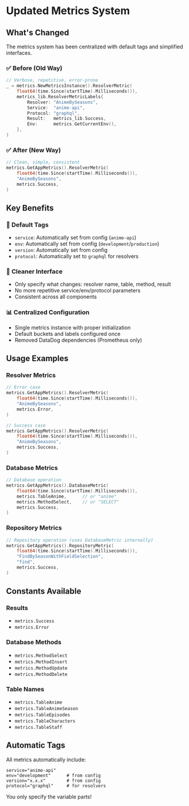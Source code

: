 # Updated Metrics System

## What's Changed

The metrics system has been centralized with default tags and simplified interfaces.

### ✅ Before (Old Way)
```go
// Verbose, repetitive, error-prone
_ = metrics.NewMetricsInstance().ResolverMetric(
    float64(time.Since(startTime).Milliseconds()),
    metrics_lib.ResolverMetricLabels{
        Resolver: "AnimeBySeasons",
        Service:  "anime-api",
        Protocol: "graphql",
        Result:   metrics_lib.Success,
        Env:      metrics.GetCurrentEnv(),
    },
)
```

### ✅ After (New Way)
```go
// Clean, simple, consistent
metrics.GetAppMetrics().ResolverMetric(
    float64(time.Since(startTime).Milliseconds()),
    "AnimeBySeasons",
    metrics.Success,
)
```

## Key Benefits

### 🎯 **Default Tags**
- `service`: Automatically set from config (`anime-api`)
- `env`: Automatically set from config (`development`/`production`)
- `version`: Automatically set from config
- `protocol`: Automatically set to `graphql` for resolvers

### 🧹 **Cleaner Interface**
- Only specify what changes: resolver name, table, method, result
- No more repetitive service/env/protocol parameters
- Consistent across all components

### 📊 **Centralized Configuration**
- Single metrics instance with proper initialization
- Default buckets and labels configured once
- Removed DataDog dependencies (Prometheus only)

## Usage Examples

### Resolver Metrics
```go
// Error case
metrics.GetAppMetrics().ResolverMetric(
    float64(time.Since(startTime).Milliseconds()),
    "AnimeBySeasons",
    metrics.Error,
)

// Success case
metrics.GetAppMetrics().ResolverMetric(
    float64(time.Since(startTime).Milliseconds()),
    "AnimeBySeasons",
    metrics.Success,
)
```

### Database Metrics
```go
// Database operation
metrics.GetAppMetrics().DatabaseMetric(
    float64(time.Since(startTime).Milliseconds()),
    metrics.TableAnime,      // or "anime"
    metrics.MethodSelect,    // or "SELECT"
    metrics.Success,
)
```

### Repository Metrics
```go
// Repository operation (uses DatabaseMetric internally)
metrics.GetAppMetrics().RepositoryMetric(
    float64(time.Since(startTime).Milliseconds()),
    "FindBySeasonWithFieldSelection",
    "find",
    metrics.Success,
)
```

## Constants Available

### Results
- `metrics.Success`
- `metrics.Error`

### Database Methods
- `metrics.MethodSelect`
- `metrics.MethodInsert`
- `metrics.MethodUpdate`
- `metrics.MethodDelete`

### Table Names
- `metrics.TableAnime`
- `metrics.TableAnimeSeason`
- `metrics.TableEpisodes`
- `metrics.TableCharacters`
- `metrics.TableStaff`

## Automatic Tags

All metrics automatically include:
```
service="anime-api"
env="development"      # from config
version="x.x.x"        # from config
protocol="graphql"     # for resolvers
```

You only specify the variable parts!